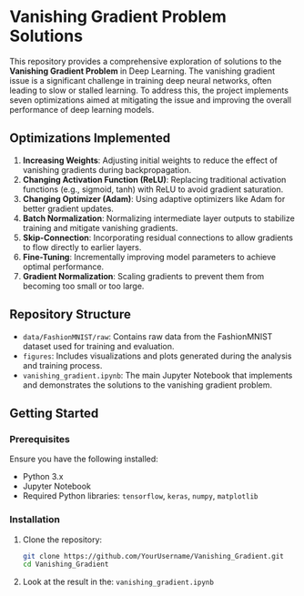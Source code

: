 # Vanishing Gradient Problem Solutions

This repository provides a comprehensive exploration of solutions to the **Vanishing Gradient Problem** in Deep Learning. The vanishing gradient issue is a significant challenge in training deep neural networks, often leading to slow or stalled learning. To address this, the project implements seven optimizations aimed at mitigating the issue and improving the overall performance of deep learning models.

## Optimizations Implemented

1. **Increasing Weights**: Adjusting initial weights to reduce the effect of vanishing gradients during backpropagation.
2. **Changing Activation Function (ReLU)**: Replacing traditional activation functions (e.g., sigmoid, tanh) with ReLU to avoid gradient saturation.
3. **Changing Optimizer (Adam)**: Using adaptive optimizers like Adam for better gradient updates.
4. **Batch Normalization**: Normalizing intermediate layer outputs to stabilize training and mitigate vanishing gradients.
5. **Skip-Connection**: Incorporating residual connections to allow gradients to flow directly to earlier layers.
6. **Fine-Tuning**: Incrementally improving model parameters to achieve optimal performance.
7. **Gradient Normalization**: Scaling gradients to prevent them from becoming too small or too large.

## Repository Structure

- `data/FashionMNIST/raw`: Contains raw data from the FashionMNIST dataset used for training and evaluation.
- `figures`: Includes visualizations and plots generated during the analysis and training process.
- `vanishing_gradient.ipynb`: The main Jupyter Notebook that implements and demonstrates the solutions to the vanishing gradient problem.

## Getting Started

### Prerequisites

Ensure you have the following installed:

- Python 3.x
- Jupyter Notebook
- Required Python libraries: `tensorflow`, `keras`, `numpy`, `matplotlib`

### Installation

1. Clone the repository:
   ```bash
   git clone https://github.com/YourUsername/Vanishing_Gradient.git
   cd Vanishing_Gradient

2. Look at the result in the: `vanishing_gradient.ipynb`
